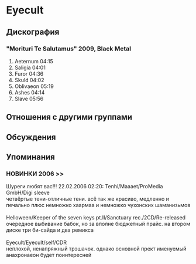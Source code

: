 # Eyecult



## Дискография

### "Morituri Te Salutamus" 2009, Black Metal

1. Aeternum 04:15  
2. Saligia 04:01  
3. Furor 04:36  
4. Skuld 04:02  
5. Oblivaeon 05:19  
6. Ashes 04:14  
7. Slave 05:56 


## Отношения с другими группами


## Обсуждения


## Упоминания

### НОВИНКИ 2006 &gt;&gt;

Шуреги любят вас!!! 22.02.2006 02:20:
Tenhi/Maaаet/ProMedia GmbH/Digi sleeve <BR>четвёртые тени-отличные тени. всё так же красиво, медленно и печально плюс немножко хаармаа и немножко чухонских шаманизьмов<BR><BR>Helloween/Keeper of the seven keys pt.II/Sanctuary rec./2CD/Re-released<BR>очередное выбивание бабок, но за вполне бюджетный прайс. на втором диске три би-сайда и два ремикса<BR><BR>Eyecult/Eyecult/self/CDR<BR>неплохой, ненапряжный трэшачок. однако основной прект именуемый анахронаеон будет поинтересней

